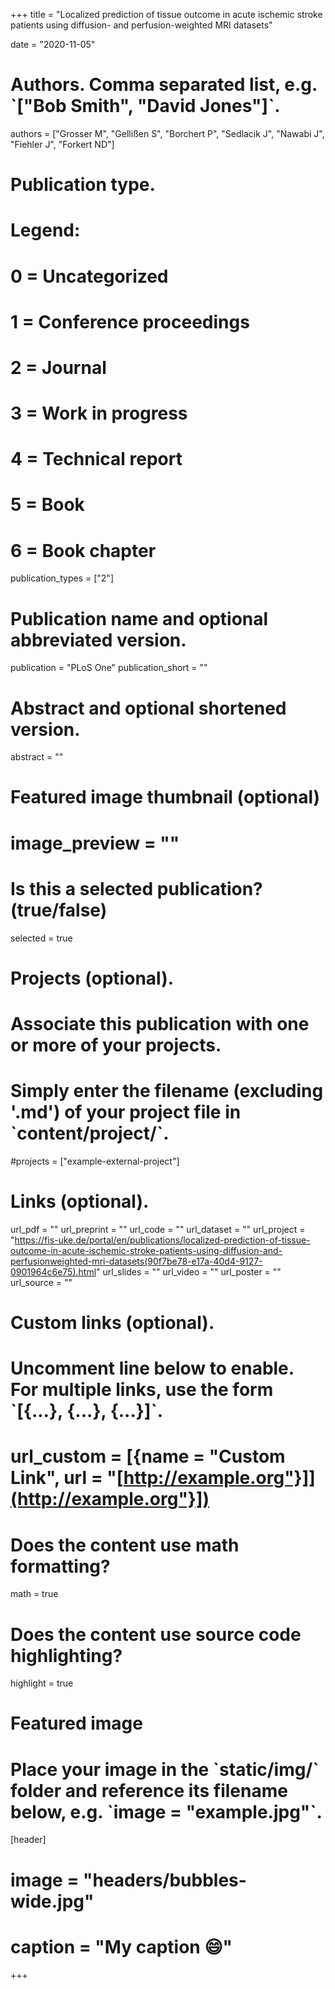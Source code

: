 +++
title = "Localized prediction of tissue outcome in acute ischemic stroke patients using diffusion- and perfusion-weighted MRI datasets"

date = "2020-11-05"

# Authors. Comma separated list, e.g. \`["Bob Smith", "David Jones"]\`.

authors = ["Grosser M", "Gellißen S", "Borchert P", "Sedlacik J", "Nawabi J", "Fiehler J", "Forkert ND"]

# Publication type.
# Legend:
# 0 = Uncategorized
# 1 = Conference proceedings
# 2 = Journal
# 3 = Work in progress
# 4 = Technical report
# 5 = Book
# 6 = Book chapter
publication_types = ["2"]

# Publication name and optional abbreviated version.
publication = "PLoS One"
publication_short = ""

# Abstract and optional shortened version.
abstract = ""

# Featured image thumbnail (optional)
# image_preview = ""

# Is this a selected publication? (true/false)
selected = true

# Projects (optional).
# Associate this publication with one or more of your projects.
# Simply enter the filename (excluding '.md') of your project file in \`content/project/\`.
#projects = ["example-external-project"]

# Links (optional).
url_pdf = ""
url_preprint = ""
url_code = ""
url_dataset = ""
url_project = "https://fis-uke.de/portal/en/publications/localized-prediction-of-tissue-outcome-in-acute-ischemic-stroke-patients-using-diffusion-and-perfusionweighted-mri-datasets(90f7be78-e17a-40d4-9127-0901964c6e75).html"
url_slides = ""
url_video = ""
url_poster = ""
url_source = ""

# Custom links (optional).
# Uncomment line below to enable. For multiple links, use the form \`[{...}, {...}, {...}]\`.
# url_custom = [{name = "Custom Link", url = "[http://example.org"}]](http://example.org"}])

# Does the content use math formatting?
math = true

# Does the content use source code highlighting?
highlight = true

# Featured image
# Place your image in the \`static/img/\` folder and reference its filename below, e.g. \`image = "example.jpg"\`.
[header]
# image = "headers/bubbles-wide.jpg"
# caption = "My caption :smile:"

+++

<!--
#More detail can easily be written here using \*Markdown\* and \$\\rm \\LaTeX\$ math code.
--\>